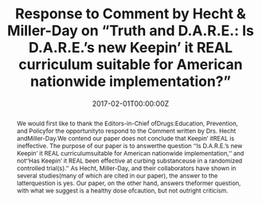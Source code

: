 ---
title: "Response to Comment by Hecht & Miller-Day on “Truth and D.A.R.E.: Is D.A.R.E.’s new Keepin’ it REAL curriculum suitable for American nationwide implementation?”"

authors:
- "admin"
- "A. Thomas McLellan"
date: "2017-02-01T00:00:00Z"
doi: "10.1080/09687637.2017.1288681"
venue: "Drugs: Education, Prevention and Policy"
publishDate: "2017-01-01T00:00:00Z"
publication_types: ["2"]
abstract: "We would first like to thank the Editors-in-Chief ofDrugs:Education, Prevention, and Policyfor the opportunityto respond to the Comment written by Drs. Hecht andMiller-Day.We contend our paper does not conclude that Keepin’ itREAL is ineffective. The purpose of our paper is to answerthe question ‘‘Is D.A.R.E.’s new Keepin’ it REAL curriculumsuitable for American nationwide implementation,’’ and not‘‘Has Keepin’ it REAL been effective at curbing substanceuse in a randomized controlled trial(s).’’ As Hecht, Miller-Day, and their collaborators have shown in several studies(many of which are cited in our paper), the answer to the latterquestion is yes. Our paper, on the other hand, answers theformer question, with what we suggest is a healthy dose ofcaution, but not outright criticism."
summary: "Caputi, T. L., & McLellan, A. T. (2017). Response to Comment by Hecht & Miller-Day on Truth and D.A.R.E.: Is D.A.R.E.s new Keepin it REAL curriculum suitable for American nationwide implementation? Drugs: Education, Prevention and Policy, 24(2), 226226. doi:10.1080/09687637.2017.1288681"
tags: 
featured: false
links:
- name: Paper Link
  url: "https://www.tandfonline.com/doi/abs/10.1080/09687637.2017.1288681"
url_pdf: "/files/DEPP-2017.pdf"
image:
  focal_point: ""
  preview_only: false
---